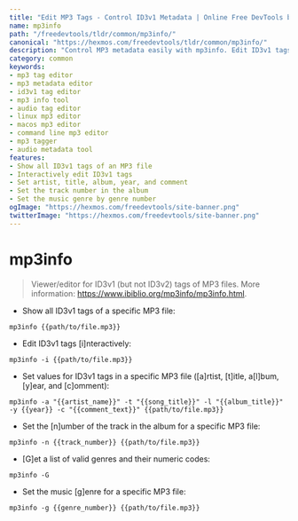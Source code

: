 ```yaml
---
title: "Edit MP3 Tags - Control ID3v1 Metadata | Online Free DevTools by Hexmos"
name: mp3info
path: "/freedevtools/tldr/common/mp3info/"
canonical: "https://hexmos.com/freedevtools/tldr/common/mp3info/"
description: "Control MP3 metadata easily with mp3info. Edit ID3v1 tags, manage artist, title, and album information. Free online tool, no registration required."
category: common
keywords:
- mp3 tag editor
- mp3 metadata editor
- id3v1 tag editor
- mp3 info tool
- audio tag editor
- linux mp3 editor
- macos mp3 editor
- command line mp3 editor
- mp3 tagger
- audio metadata tool
features:
- Show all ID3v1 tags of an MP3 file
- Interactively edit ID3v1 tags
- Set artist, title, album, year, and comment
- Set the track number in the album
- Set the music genre by genre number
ogImage: "https://hexmos.com/freedevtools/site-banner.png"
twitterImage: "https://hexmos.com/freedevtools/site-banner.png"
---
```


# mp3info

> Viewer/editor for ID3v1 (but not ID3v2) tags of MP3 files.
> More information: <https://www.ibiblio.org/mp3info/mp3info.html>.

- Show all ID3v1 tags of a specific MP3 file:

`mp3info {{path/to/file.mp3}}`

- Edit ID3v1 tags [i]nteractively:

`mp3info -i {{path/to/file.mp3}}`

- Set values for ID3v1 tags in a specific MP3 file ([a]rtist, [t]itle, a[l]bum, [y]ear, and [c]omment):

`mp3info -a "{{artist_name}}" -t "{{song_title}}" -l "{{album_title}}" -y {{year}} -c "{{comment_text}}" {{path/to/file.mp3}}`

- Set the [n]umber of the track in the album for a specific MP3 file:

`mp3info -n {{track_number}} {{path/to/file.mp3}}`

- [G]et a list of valid genres and their numeric codes:

`mp3info -G`

- Set the music [g]enre for a specific MP3 file:

`mp3info -g {{genre_number}} {{path/to/file.mp3}}`
